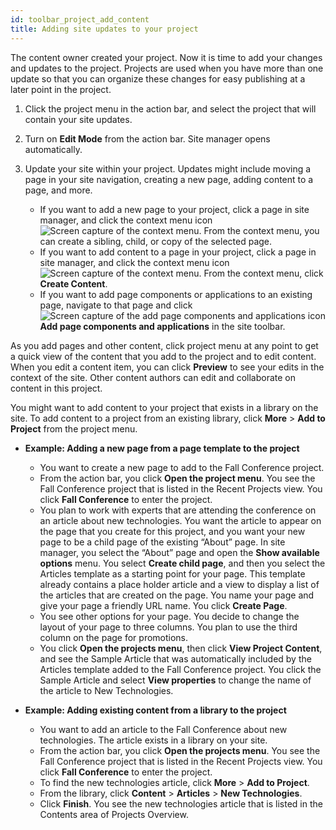 ```yaml
---
id: toolbar_project_add_content
title: Adding site updates to your project
---
```





The content owner created your project. Now it is time to add your changes and updates to the project. Projects are used when you have more than one update so that you can organize these changes for easy publishing at a later point in the project.

1.  Click the project menu in the action bar, and select the project that will contain your site updates.

2.  Turn on **Edit Mode** from the action bar. Site manager opens automatically.

3.  Update your site within your project. Updates might include moving a page in your site navigation, creating a new page, adding content to a page, and more.

    -   If you want to add a new page to your project, click a page in site manager, and click the context menu icon ![Screen capture of the context menu](../images/toolbar_context_menu.jpg). From the context menu, you can create a sibling, child, or copy of the selected page.
    -   If you want to add content to a page in your project, click a page in site manager, and click the context menu icon ![Screen capture of the context menu](../images/toolbar_context_menu.jpg). From the context menu, click **Create Content**.
    -   If you want to add page components or applications to an existing page, navigate to that page and click ![Screen capture of the add page components and applications icon](../images/toolbar_sm_add_app_comp_icon.JPG) **Add page components and applications** in the site toolbar.

As you add pages and other content, click project menu at any point to get a quick view of the content that you add to the project and to edit content. When you edit a content item, you can click **Preview** to see your edits in the context of the site. Other content authors can edit and collaborate on content in this project.

You might want to add content to your project that exists in a library on the site. To add content to a project from an existing library, click **More** \> **Add to Project** from the project menu.

-   **Example: Adding a new page from a page template to the project**

    -   You want to create a new page to add to the Fall Conference project.
    -   From the action bar, you click **Open the project menu**. You see the Fall Conference project that is listed in the Recent Projects view. You click **Fall Conference** to enter the project.
    -   You plan to work with experts that are attending the conference on an article about new technologies. You want the article to appear on the page that you create for this project, and you want your new page to be a child page of the existing “About” page. In site manager, you select the “About” page and open the **Show available options** menu. You select **Create child page**, and then you select the Articles template as a starting point for your page. This template already contains a place holder article and a view to display a list of the articles that are created on the page. You name your page and give your page a friendly URL name. You click **Create Page**.
    -   You see other options for your page. You decide to change the layout of your page to three columns. You plan to use the third column on the page for promotions.
    -   You click **Open the projects menu**, then click **View Project Content**, and see the Sample Article that was automatically included by the Articles template added to the Fall Conference project. You click the Sample Article and select **View properties** to change the name of the article to New Technologies.

-   **Example: Adding existing content from a library to the project**

    -   You want to add an article to the Fall Conference about new technologies. The article exists in a library on your site.
    -   From the action bar, you click **Open the projects menu**. You see the Fall Conference project that is listed in the Recent Projects view. You click **Fall Conference** to enter the project.
    -   To find the new technologies article, click **More** \> **Add to Project**.
    -   From the library, click **Content** \> **Articles** \> **New Technologies**.
    -   Click **Finish**. You see the new technologies article that is listed in the Contents area of Projects Overview.

